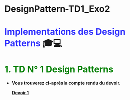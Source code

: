 # DesignPattern-TD1_Exo2
# <strong style="color:blue; opacity: 0.80">Implementations des Design Patterns </strong>:mortar_board::computer: 

# <span style="color:green "> 1. TD N° 1 Design Patterns</span>

 * <strong style="color:dark">Vous trouverez ci-aprés la compte rendu du devoir. </span>

     <strong style="color:dark">[Devoir 1]()
